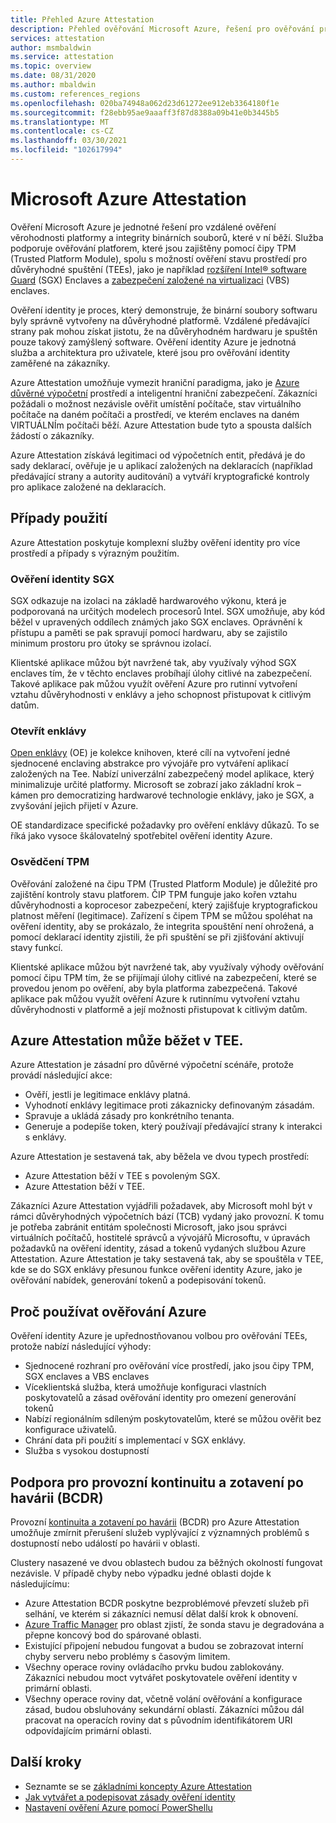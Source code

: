 ```yaml
---
title: Přehled Azure Attestation
description: Přehled ověřování Microsoft Azure, řešení pro ověřování prostředí důvěryhodných spuštění (TEEs)
services: attestation
author: msmbaldwin
ms.service: attestation
ms.topic: overview
ms.date: 08/31/2020
ms.author: mbaldwin
ms.custom: references_regions
ms.openlocfilehash: 020ba74948a062d23d61272ee912eb3364180f1e
ms.sourcegitcommit: f28ebb95ae9aaaff3f87d8388a09b41e0b3445b5
ms.translationtype: MT
ms.contentlocale: cs-CZ
ms.lasthandoff: 03/30/2021
ms.locfileid: "102617994"
---
```

# <a name="microsoft-azure-attestation"></a>Microsoft Azure Attestation 

Ověření Microsoft Azure je jednotné řešení pro vzdálené ověření věrohodnosti platformy a integrity binárních souborů, které v ní běží. Služba podporuje ověřování platforem, které jsou zajištěny pomocí čipy TPM (Trusted Platform Module), spolu s možností ověření stavu prostředí pro důvěryhodné spuštění (TEEs), jako je například [rozšíření Intel® software Guard](https://www.intel.com/content/www/us/en/architecture-and-technology/software-guard-extensions.html) (SGX) Enclaves a [zabezpečení založené na virtualizaci](/windows-hardware/design/device-experiences/oem-vbs) (VBS) enclaves. 

Ověření identity je proces, který demonstruje, že binární soubory softwaru byly správně vytvořeny na důvěryhodné platformě. Vzdálené předávající strany pak mohou získat jistotu, že na důvěryhodném hardwaru je spuštěn pouze takový zamýšlený software. Ověření identity Azure je jednotná služba a architektura pro uživatele, které jsou pro ověřování identity zaměřené na zákazníky.

Azure Attestation umožňuje vymezit hraniční paradigma, jako je [Azure důvěrné výpočetní](../confidential-computing/overview.md) prostředí a inteligentní hraniční zabezpečení. Zákazníci požádali o možnost nezávisle ověřit umístění počítače, stav virtuálního počítače na daném počítači a prostředí, ve kterém enclaves na daném VIRTUÁLNÍm počítači běží. Azure Attestation bude tyto a spousta dalších žádostí o zákazníky.

Azure Attestation získává legitimaci od výpočetních entit, předává je do sady deklarací, ověřuje je u aplikací založených na deklaracích (například předávající strany a autority auditování) a vytváří kryptografické kontroly pro aplikace založené na deklaracích.

## <a name="use-cases"></a>Případy použití

Azure Attestation poskytuje komplexní služby ověření identity pro více prostředí a případy s výrazným použitím.

### <a name="sgx-attestation"></a>Ověření identity SGX

SGX odkazuje na izolaci na základě hardwarového výkonu, která je podporovaná na určitých modelech procesorů Intel. SGX umožňuje, aby kód běžel v upravených oddílech známých jako SGX enclaves. Oprávnění k přístupu a paměti se pak spravují pomocí hardwaru, aby se zajistilo minimum prostoru pro útoky se správnou izolací.

Klientské aplikace můžou být navržené tak, aby využívaly výhod SGX enclaves tím, že v těchto enclaves probíhají úlohy citlivé na zabezpečení. Takové aplikace pak můžou využít ověření Azure pro rutinní vytvoření vztahu důvěryhodnosti v enklávy a jeho schopnost přistupovat k citlivým datům.

### <a name="open-enclave"></a>Otevřít enklávy
[Open enklávy](https://openenclave.io/sdk/) (OE) je kolekce knihoven, které cílí na vytvoření jedné sjednocené enclaving abstrakce pro vývojáře pro vytváření aplikací založených na Tee. Nabízí univerzální zabezpečený model aplikace, který minimalizuje určité platformy. Microsoft se zobrazí jako základní krok – kámen pro democratizing hardwarové technologie enklávy, jako je SGX, a zvyšování jejich přijetí v Azure.

OE standardizace specifické požadavky pro ověření enklávy důkazů. To se říká jako vysoce škálovatelný spotřebitel ověření identity Azure.

### <a name="tpm-attestation"></a>Osvědčení TPM 

Ověřování založené na čipu TPM (Trusted Platform Module) je důležité pro zajištění kontroly stavu platforem. ČIP TPM funguje jako kořen vztahu důvěryhodnosti a koprocesor zabezpečení, který zajišťuje kryptografickou platnost měření (legitimace). Zařízení s čipem TPM se můžou spoléhat na ověření identity, aby se prokázalo, že integrita spouštění není ohrožená, a pomocí deklarací identity zjistili, že při spuštění se při zjišťování aktivují stavy funkcí. 

Klientské aplikace můžou být navržené tak, aby využívaly výhody ověřování pomocí čipu TPM tím, že se přijímají úlohy citlivé na zabezpečení, které se provedou jenom po ověření, aby byla platforma zabezpečená. Takové aplikace pak můžou využít ověření Azure k rutinnímu vytvoření vztahu důvěryhodnosti v platformě a její možnosti přistupovat k citlivým datům.

## <a name="azure-attestation-can-run-in-a-tee"></a>Azure Attestation může běžet v TEE.

Azure Attestation je zásadní pro důvěrné výpočetní scénáře, protože provádí následující akce:

- Ověří, jestli je legitimace enklávy platná.
- Vyhodnotí enklávy legitimace proti zákaznicky definovaným zásadám.
- Spravuje a ukládá zásady pro konkrétního tenanta.
- Generuje a podepíše token, který používají předávající strany k interakci s enklávy.

Azure Attestation je sestavená tak, aby běžela ve dvou typech prostředí:
- Azure Attestation běží v TEE s povoleným SGX.
- Azure Attestation běží v TEE.

Zákazníci Azure Attestation vyjádřili požadavek, aby Microsoft mohl být v rámci důvěryhodných výpočetních bází (TCB) vydaný jako provozní. K tomu je potřeba zabránit entitám společnosti Microsoft, jako jsou správci virtuálních počítačů, hostitelé správců a vývojářů Microsoftu, v úpravách požadavků na ověření identity, zásad a tokenů vydaných službou Azure Attestation. Azure Attestation je taky sestavená tak, aby se spouštěla v TEE, kde se do SGX enklávy přesunou funkce ověření identity Azure, jako je ověřování nabídek, generování tokenů a podepisování tokenů.

## <a name="why-use-azure-attestation"></a>Proč používat ověřování Azure

Ověření identity Azure je upřednostňovanou volbou pro ověřování TEEs, protože nabízí následující výhody: 

- Sjednocené rozhraní pro ověřování více prostředí, jako jsou čipy TPM, SGX enclaves a VBS enclaves 
- Víceklientská služba, která umožňuje konfiguraci vlastních poskytovatelů a zásad ověřování identity pro omezení generování tokenů
- Nabízí regionálním sdíleným poskytovatelům, které se můžou ověřit bez konfigurace uživatelů.
- Chrání data při použití s implementací v SGX enklávy.
- Služba s vysokou dostupností 

## <a name="business-continuity-and-disaster-recovery-bcdr-support"></a>Podpora pro provozní kontinuitu a zotavení po havárii (BCDR)

Provozní [kontinuita a zotavení po havárii](../best-practices-availability-paired-regions.md) (BCDR) pro Azure Attestation umožňuje zmírnit přerušení služeb vyplývající z významných problémů s dostupností nebo událostí po havárii v oblasti.

Clustery nasazené ve dvou oblastech budou za běžných okolností fungovat nezávisle. V případě chyby nebo výpadku jedné oblasti dojde k následujícímu:

- Azure Attestation BCDR poskytne bezproblémové převzetí služeb při selhání, ve kterém si zákazníci nemusí dělat další krok k obnovení.
- [Azure Traffic Manager](../traffic-manager/index.yml) pro oblast zjistí, že sonda stavu je degradována a přepne koncový bod do spárované oblasti.
- Existující připojení nebudou fungovat a budou se zobrazovat interní chyby serveru nebo problémy s časovým limitem.
- Všechny operace roviny ovládacího prvku budou zablokovány. Zákazníci nebudou moct vytvářet poskytovatele ověření identity v primární oblasti.
- Všechny operace roviny dat, včetně volání ověřování a konfigurace zásad, budou obsluhovány sekundární oblastí. Zákazníci můžou dál pracovat na operacích roviny dat s původním identifikátorem URI odpovídajícím primární oblasti.

## <a name="next-steps"></a>Další kroky
- Seznamte se se [základními koncepty Azure Attestation](basic-concepts.md)
- [Jak vytvářet a podepisovat zásady ověření identity](author-sign-policy.md)
- [Nastavení ověření Azure pomocí PowerShellu](quickstart-powershell.md)
